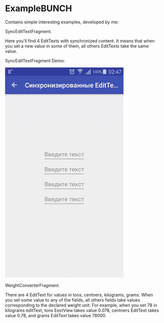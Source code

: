 # ExampleBUNCH

Contains simple interesting examples, developed by me:




SyncEditTextFragment.

Here you'll find 4 EditTexts with synchronized content. It means that when you set a new value in some of them,   all others EditTexts take the same value.

SyncEditTextFragment Demo:

<img src="https://github.com/IraMMR/ExampleBUNCH/blob/master/Syncronized_EditText.gif" alt="SyncEditTextFragment Demo">
    



WeightConverterFragment. 

There are 4 EditText for values in tons, centners, kilograms, grams. When you set some value to any of the fields, all others fields take values corresponding to the declared weight unit. For example, when you set 78 in kilograms editText, tons EextView takes value 0.078, centners EditText takes value 0.78, and grams EditText takes value 78000.
    
    
